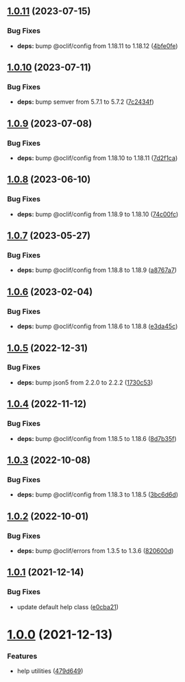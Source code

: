 ## [1.0.11](https://github.com/oclif/help/compare/1.0.10...1.0.11) (2023-07-15)


### Bug Fixes

* **deps:** bump @oclif/config from 1.18.11 to 1.18.12 ([4bfe0fe](https://github.com/oclif/help/commit/4bfe0fe61e170c50bfe11ee08ced79862322da01))



## [1.0.10](https://github.com/oclif/help/compare/1.0.9...1.0.10) (2023-07-11)


### Bug Fixes

* **deps:** bump semver from 5.7.1 to 5.7.2 ([7c2434f](https://github.com/oclif/help/commit/7c2434f3e0982ad69bef321103fe171fb8f16110))



## [1.0.9](https://github.com/oclif/help/compare/1.0.8...1.0.9) (2023-07-08)


### Bug Fixes

* **deps:** bump @oclif/config from 1.18.10 to 1.18.11 ([7d2f1ca](https://github.com/oclif/help/commit/7d2f1caadd91accd70dc2890af3fcbd7ed0e849b))



## [1.0.8](https://github.com/oclif/help/compare/1.0.7...1.0.8) (2023-06-10)


### Bug Fixes

* **deps:** bump @oclif/config from 1.18.9 to 1.18.10 ([74c00fc](https://github.com/oclif/help/commit/74c00fcb9fe77d1ae8acf3fce15014b5c0939f99))



## [1.0.7](https://github.com/oclif/help/compare/1.0.6...1.0.7) (2023-05-27)


### Bug Fixes

* **deps:** bump @oclif/config from 1.18.8 to 1.18.9 ([a8767a7](https://github.com/oclif/help/commit/a8767a751dd974333cdda31aaac0a1356f629471))



## [1.0.6](https://github.com/oclif/help/compare/1.0.5...1.0.6) (2023-02-04)


### Bug Fixes

* **deps:** bump @oclif/config from 1.18.6 to 1.18.8 ([e3da45c](https://github.com/oclif/help/commit/e3da45c8fbeae13b24be9ee37e22a938bcb12bbd))



## [1.0.5](https://github.com/oclif/help/compare/1.0.4...1.0.5) (2022-12-31)


### Bug Fixes

* **deps:** bump json5 from 2.2.0 to 2.2.2 ([1730c53](https://github.com/oclif/help/commit/1730c53db449e6c19de5794b38f708c3eb87e7de))



## [1.0.4](https://github.com/oclif/help/compare/1.0.3...1.0.4) (2022-11-12)


### Bug Fixes

* **deps:** bump @oclif/config from 1.18.5 to 1.18.6 ([8d7b35f](https://github.com/oclif/help/commit/8d7b35f3577350a8f7688a1b19992b9baf6418b4))



## [1.0.3](https://github.com/oclif/help/compare/1.0.2...1.0.3) (2022-10-08)


### Bug Fixes

* **deps:** bump @oclif/config from 1.18.3 to 1.18.5 ([3bc6d6d](https://github.com/oclif/help/commit/3bc6d6dd41dc75c25dc5995e365f0827687cb8c5))



## [1.0.2](https://github.com/oclif/help/compare/v1.0.1...1.0.2) (2022-10-01)


### Bug Fixes

* **deps:** bump @oclif/errors from 1.3.5 to 1.3.6 ([820600d](https://github.com/oclif/help/commit/820600dd63083e9d7bd9c710b0e502d4979794c3))



## [1.0.1](https://github.com/oclif/help/compare/v1.0.0...v1.0.1) (2021-12-14)


### Bug Fixes

* update default help class ([e0cba21](https://github.com/oclif/help/commit/e0cba211f293088e7ddbac857b8ac939559b5854))



# [1.0.0](https://github.com/oclif/help/compare/479d649901df42f44814923668e2526793ecb627...v1.0.0) (2021-12-13)


### Features

* help utilities ([479d649](https://github.com/oclif/help/commit/479d649901df42f44814923668e2526793ecb627))



